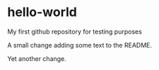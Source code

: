 # hello-world
My first github repository for testing purposes

A small change adding some text to the README.

Yet another change.
